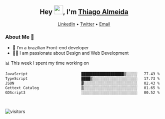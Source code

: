 

<h2 align="center">Hey <img src="https://github.com/TheDudeThatCode/TheDudeThatCode/blob/master/Assets/Hi.gif" width="29">, I'm <a href="https://www.linkedin.com/in/thiago-almeida-69785569/">Thiago Almeida</a></h2>
<p align="center">
  <a href="https://www.linkedin.com/in/thiago-almeida-69785569/">LinkedIn</a> •
  <a href="https://twitter.com/thiagoloal">Twitter</a> •
  <a href="mailto:thiagoloal@gmail.com">Email</a>
</p>

### About Me 🚀
- 🌱  I’m a brazilian Front-end developer</br>
- 👨‍💻  I am passionate about Design and Web Development</br>

<!-- ![Thiago Almeida github stats](https://github-readme-stats.vercel.app/api?username=thiagoloal&show_icons=true&hide_border=true)&nbsp;&nbsp; -->

📊 This week I spent my time working on
<!--START_SECTION:waka-->

```txt
JavaScript                        ███████████████████▒░░░░░   77.43 %
TypeScript                        ████▒░░░░░░░░░░░░░░░░░░░░   17.73 %
JSON                              ▓░░░░░░░░░░░░░░░░░░░░░░░░   02.43 %
Gettext Catalog                   ▒░░░░░░░░░░░░░░░░░░░░░░░░   01.65 %
GDScript3                         ░░░░░░░░░░░░░░░░░░░░░░░░░   00.52 %
```

<!--END_SECTION:waka-->

<br />

![visitors](https://visitor-badge.laobi.icu/badge?page_id=thiagoloal.thiagoloal)
